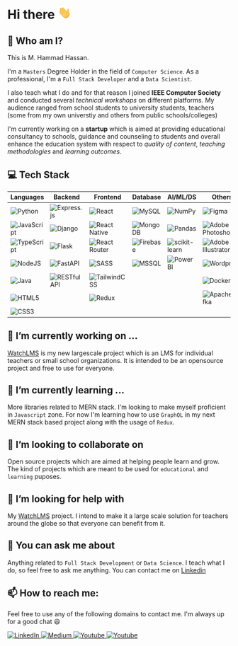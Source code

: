 # Hi there <img src=".\doc\gifs\Hi.gif" width="30">

## 👦 Who am I?

This is M. Hammad Hassan.

I'm a `Masters` Degree Holder in the field of `Computer Science`. As a professional, I'm a `Full Stack Developer` and a `Data Scientist`.

I also teach what I do and for that reason I joined **IEEE Computer Society** and conducted several *technical workshops* on different platforms. My audience ranged from school students to university students, teachers (some from my own universtiy and others from public schools/colleges)

I'm currently working on a **startup** which is aimed at providing educational consultancy to schools, guidance and counseling to students and overall enhance the education system with respect to *quality of content*, *teaching methodologies* and *learning outcomes*.

## 💻 Tech Stack

| Languages | Backend | Frontend | Database | AI/ML/DS | Others |
|---|---|---|---|---|---|
| ![Python](https://img.shields.io/badge/python-3670A0?style=for-the-badge&logo=python&logoColor=ffdd54) | ![Express.js](https://img.shields.io/badge/express.js-%23404d59.svg?style=for-the-badge&logo=express&logoColor=%2361DAFB) | ![React](https://img.shields.io/badge/react-%2320232a.svg?style=for-the-badge&logo=react&logoColor=%2361DAFB) | ![MySQL](https://img.shields.io/badge/mysql-%2300f.svg?style=for-the-badge&logo=mysql&logoColor=white) | ![NumPy](https://img.shields.io/badge/numpy-%23013243.svg?style=for-the-badge&logo=numpy&logoColor=white) | ![Figma](https://img.shields.io/badge/figma-%23F24E1E.svg?style=for-the-badge&logo=figma&logoColor=white) |
| ![JavaScript](https://img.shields.io/badge/javascript-%23323330.svg?style=for-the-badge&logo=javascript&logoColor=%23F7DF1E) | ![Django](https://img.shields.io/badge/django-%23092E20.svg?style=for-the-badge&logo=django&logoColor=white) | ![React Native](https://img.shields.io/badge/react_native-%2320232a.svg?style=for-the-badge&logo=react&logoColor=%2361DAFB) | ![MongoDB](https://img.shields.io/badge/MongoDB-%234ea94b.svg?style=for-the-badge&logo=mongodb&logoColor=white) | ![Pandas](https://img.shields.io/badge/pandas-%23150458.svg?style=for-the-badge&logo=pandas&logoColor=white) | ![Adobe Photoshop](https://img.shields.io/badge/photoshop-%23093540.svg?style=for-the-badge&logo=adobephotoshop&logoColor=#3ac5ea) |
| ![TypeScript](https://img.shields.io/badge/typescript-%23007ACC.svg?style=for-the-badge&logo=typescript&logoColor=white) | ![Flask](https://img.shields.io/badge/flask-%2307581D.svg?style=for-the-badge&logo=flask&logoColor=white) | ![React Router](https://img.shields.io/badge/React_Router-CA4245?style=for-the-badge&logo=react-router&logoColor=white) | ![Firebase](https://img.shields.io/badge/firebase-%23039BE5.svg?style=for-the-badge&logo=firebase) | ![scikit-learn](https://img.shields.io/badge/scikit--learn-%23F7931E.svg?style=for-the-badge&logo=scikit-learn&logoColor=white) | ![Adobe Illustrator](https://img.shields.io/badge/Illustrator-%23402A09.svg?style=for-the-badge&logo=adobeillustrator&logoColor=%23E9A641) |
| ![NodeJS](https://img.shields.io/badge/node.js-6DA55F?style=for-the-badge&logo=node.js&logoColor=white) | ![FastAPI](https://img.shields.io/badge/FastAPI-%232AB199?style=for-the-badge&logo=fastapi&logoColor=white) | ![SASS](https://img.shields.io/badge/SASS-hotpink.svg?style=for-the-badge&logo=SASS&logoColor=white) | ![MSSQL](https://img.shields.io/badge/MSSQL-blue.svg?style=for-the-badge&logo=microsoft-sql-server&logoColor=white) | ![PowerBI](https://img.shields.io/badge/PowerBI-%234E7CFC.svg?style=for-the-badge&logo=power-bi) | ![Wordpress](https://img.shields.io/badge/Wordpress-%23000000.svg?style=for-the-badge&logo=wordpress&logoColor=white) |
| ![Java](https://img.shields.io/badge/java-%23ED8B00.svg?style=for-the-badge&logo=java&logoColor=white) | ![RESTfulAPI](https://img.shields.io/badge/RESTfulAPI-%234775f2.svg?style=for-the-badge&logo=restapi) | ![TailwindCSS](https://img.shields.io/badge/tailwindcss-%2338B2AC.svg?style=for-the-badge&logo=tailwind-css&logoColor=white) |  |  | ![Docker](https://img.shields.io/badge/Docker-blue.svg?style=for-the-badge&logo=docker) |
| ![HTML5](https://img.shields.io/badge/html5-%23E34F26.svg?style=for-the-badge&logo=html5&logoColor=white) |  | ![Redux](https://img.shields.io/badge/Redux-%2353C1DE.svg?style=for-the-badge&logo=redux) |  |  | ![ApacheKafka](https://img.shields.io/badge/ApacheKafka-%234183C4.svg?style=for-the-badge&logo=apache-kafka) |
| ![CSS3](https://img.shields.io/badge/css3-%231572B6.svg?style=for-the-badge&logo=css3&logoColor=white) |  |  |  |  |  |

## 🔭 I’m currently working on ...

[WatchLMS](https://github.com/Blankscreen-exe/WatchLMS) is my new largescale project which is an LMS for individual teachers or small school organizations. It is intended to be an opensource project and free to use for everyone.
 
## 🌱 I’m currently learning ...

More libraries related to MERN stack. I'm looking to make myself proficient in `Javascript` zone. For now I'm learning how to use `GraphQL` in my next MERN stack based project along with the usage of `Redux`.
## 👯 I’m looking to collaborate on

Open source projects which are aimed at helping people learn and grow. The kind of projects which are meant to be used for `educational` and `learning` puposes.
## 🤔 I’m looking for help with

My [WatchLMS](https://github.com/Blankscreen-exe/WatchLMS) project. I intend to make it a large scale solution for teachers around the globe so that everyone can benefit from it.  
## 💬 You can ask me about

Anything related to `Full Stack Development` or `Data Science`. I teach what I do, so feel free to ask me anything. You can contact me on [Linkedin](https://www.linkedin.com/in/muhammad-hammad-hassan-cs101/)
## 📫 How to reach me:

Feel free to use any of the following domains to contact me. I'm always up for a good chat 😃

<a href="https://www.linkedin.com/in/muhammad-hammad-hassan-cs101/" target="_blank">
    <img src="https://img.shields.io/badge/LinkedIn-%230077B5.svg?&style=rounded-square&logo=linkedin&logoColor=white" alt="LinkedIn">
</a>
<a href="https://medium.com/@hammad.ai" target="_blank">
    <img src="https://img.shields.io/badge/Medium-%230A0A0A.svg?&style=rounded-square&logo=Medium&logoColor=white" alt="Medium">
</a>
<a href="https://www.youtube.com/@pointersandexceptions" target="_blank">
    <img src="https://img.shields.io/badge/Youtube-%23FF2B2B.svg?&style=rounded-square&logo=Youtube&logoColor=white" alt="Youtube">
</a>
<a href="mailto:muhammadhammadhassan002@gmail.com" target="_blank">
    <img src="https://img.shields.io/badge/Email-%23E6E6E6.svg?&style=rounded-square&logo=Gmail&logoColor=red" alt="Youtube">
</a>


